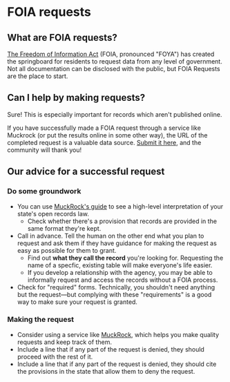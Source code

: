 # FOIA requests

## What are FOIA requests?

[The Freedom of Information Act](https://en.wikipedia.org/wiki/Freedom\_of\_Information\_Act\_\(United\_States\)) (FOIA, pronounced "FOYA") has created the springboard for residents to request data from any level of government. Not all documentation can be disclosed with the public, but FOIA Requests are the place to start.

## Can I help by making requests?

Sure! This is especially important for records which aren't published online.

If you have successfully made a FOIA request through a service like Muckrock (or put the results online in some other way), the URL of the completed request is a valuable data source. [Submit it here](submit-data-sources.md#submit-data-youve-collected), and the community will thank you!

## Our advice for a successful request

### Do some groundwork

* You can use [MuckRock's guide](https://www.muckrock.com/place/united-states-of-america/) to see a high-level interpretation of your state's open records law.
  * Check whether there's a provision that records are provided in the same format they're kept.
* Call in advance. Tell the human on the other end what you plan to request and ask them if they have guidance for making the request as easy as possible for them to grant.
  * Find out **what they call the record** you're looking for. Requesting the name of a specfic, existing table will make everyone's life easier.
  * If you develop a relationship with the agency, you may be able to informally request and access the records without a FOIA process.
* Check for "required" forms. Technically, you shouldn't need anything but the request—but complying with these "requirements" is a good way to make sure your request is granted.

### Making the request

* Consider using a service like [MuckRock](https://www.muckrock.com/), which helps you make quality requests and keep track of them.
* Include a line that if any part of the request is denied, they should proceed with the rest of it.
* Include a line that if any part of the request is denied, they should cite the provisions in the state that allow them to deny the request.
